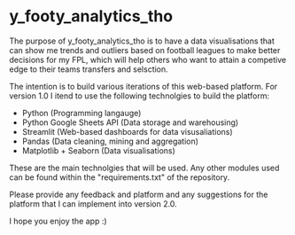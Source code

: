 # y_footy_analytics_tho

The purpose of y_footy_analytics_tho is to have a data visualisations that can show me trends and outliers based on football leagues to make
better decisions for my FPL, which will help others who want to attain a competive edge to their teams transfers and selsction.

The intention is to build various iterations of this web-based platform. For version 1.0 I itend to use the following technolgies to build the platform:
- Python (Programming langauge)
- Python Google Sheets API (Data storage and warehousing)
- Streamlit (Web-based dashboards for data visusaliations)
- Pandas (Data cleaning, mining and aggregation)
- Matplotlib + Seaborn (Data visualisations)

These are the main technolgies that will be used. Any other modules used can be found within the "requirements.txt" of the repository.

Please provide any feedback and platform and any suggestions for the platform that I can implement into version 2.0. 

I hope you enjoy the app :)
